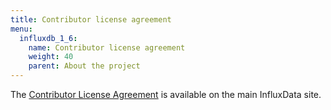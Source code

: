 ```yaml
---
title: Contributor license agreement
menu:
  influxdb_1_6:
    name: Contributor license agreement
    weight: 40
    parent: About the project
---
```


The [Contributor License Agreement](https://www.influxdata.com/legal/cla/) is available on the main InfluxData site.
